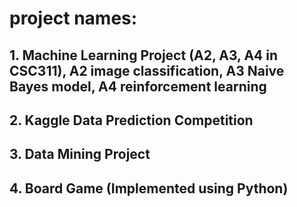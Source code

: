 # project names:
## 1. Machine Learning Project (A2, A3, A4 in CSC311), A2 image classification, A3 Naive Bayes model, A4 reinforcement learning
## 2. Kaggle Data Prediction Competition
## 3. Data Mining Project
## 4. Board Game (Implemented using Python)
